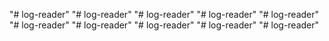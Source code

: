 "# log-reader" 
"# log-reader" 
"# log-reader" 
"# log-reader" 
"# log-reader" 
"# log-reader" 
"# log-reader" 
"# log-reader" 
"# log-reader" 
"# log-reader" 
